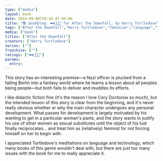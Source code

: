 ```yaml
---
type: ["media"]
layout: book
date: 2024-09-06T20:26:47-04:00
title: "📚 bookblog: ❤️❤️🖤🖤🖤 for After the Downfall, by Harry Turtledove"
tags: ["After the Downfall","Harry Turtledove","feminism","language","technology","Cory Doctorow"]
media: ["book"]
titles: ["After the Downfall"]
creators: ["Harry Turtledove"]
series: [""]
franchise: [""]
ratings: ["❤️❤️🖤🖤🖤"]
params:
  entry:
---
```


This story has an interesting premise—a Nazi officer is plucked from a falling Berlin into a fantasy world where he learns a lesson about all peoples being people—but both fails to deliver and muddles its efforts.

I like didactic fiction fine (it's the reason I love Cory Doctorow so much), but the intended lesson of this story is clear from the beginning, and it's never really obvious whether or why the main character undergoes any personal development. What passes for development is largely motivated by his wanting to get in a particular woman's pants, and the story wants to justify his use of other women as sexual substitutes until the object of his lust finally reciprocates... and treat him as (relatively) feminist for not forcing himself on her to begin with.

I appreciated Turtledove's meditations on language and technology, which many books of this genre wouldn't deal with, but there are just too many issues with the book for me to really appreciate it.
